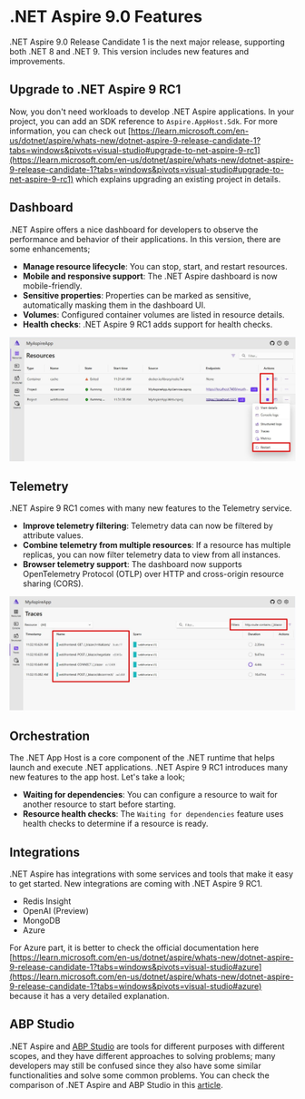 # .NET Aspire 9.0 Features

.NET Aspire 9.0 Release Candidate 1 is the next major release, supporting both .NET 8 and .NET 9. This version includes new features and improvements.

## Upgrade to .NET Aspire 9 RC1

Now, you don't need workloads to develop .NET Aspire applications. In your project, you can add an SDK reference to `Aspire.AppHost.Sdk`.
For more information, you can check out [https://learn.microsoft.com/en-us/dotnet/aspire/whats-new/dotnet-aspire-9-release-candidate-1?tabs=windows&pivots=visual-studio#upgrade-to-net-aspire-9-rc1](https://learn.microsoft.com/en-us/dotnet/aspire/whats-new/dotnet-aspire-9-release-candidate-1?tabs=windows&pivots=visual-studio#upgrade-to-net-aspire-9-rc1) which explains upgrading an existing project in details.

## Dashboard

.NET Aspire offers a nice dashboard for developers to observe the performance and behavior of their applications. In this version, there are some enhancements;

* **Manage resource lifecycle**: You can stop, start, and restart resources.
* **Mobile and responsive support**: The .NET Aspire dashboard is now mobile-friendly.
* **Sensitive properties**: Properties can be marked as sensitive, automatically masking them in the dashboard UI.
* **Volumes**: Configured container volumes are listed in resource details.
* **Health checks**: .NET Aspire 9 RC1 adds support for health checks.

![Resource Lifecycle](./aspire_resource_lifecycle.jpg)

## Telemetry

.NET Aspire 9 RC1 comes with many new features to the Telemetry service.

* **Improve telemetry filtering**: Telemetry data can now be filtered by attribute values. 
* **Combine telemetry from multiple resources**: If a resource has multiple replicas, you can now filter telemetry data to view from all instances.
* **Browser telemetry support**: The dashboard now supports OpenTelemetry Protocol (OTLP) over HTTP and cross-origin resource sharing (CORS).

![Telemetry Filtering](./aspire_trace_filter.jpg)

## Orchestration

The .NET App Host is a core component of the .NET runtime that helps launch and execute .NET applications. 
.NET Aspire 9 RC1 introduces many new features to the app host. Let's take a look;

* **Waiting for dependencies**: You can configure a resource to wait for another resource to start before starting.
* **Resource health checks**: The `Waiting for dependencies` feature uses health checks to determine if a resource is ready. 

## Integrations

.NET Aspire has integrations with some services and tools that make it easy to get started. New integrations are coming with .NET Aspire 9 RC1.

* Redis Insight
* OpenAI (Preview)
* MongoDB
* Azure

For Azure part, it is better to check the official documentation here [https://learn.microsoft.com/en-us/dotnet/aspire/whats-new/dotnet-aspire-9-release-candidate-1?tabs=windows&pivots=visual-studio#azure](https://learn.microsoft.com/en-us/dotnet/aspire/whats-new/dotnet-aspire-9-release-candidate-1?tabs=windows&pivots=visual-studio#azure) because it has a very detailed explanation.

## ABP Studio

.NET Aspire and [ABP Studio](https://abp.io/studio) are tools for different purposes with different scopes, and they have different approaches to solving problems; many developers may still be confused since they also have some similar functionalities and solve some common problems. You can check the comparison of .NET Aspire and ABP Studio in this [article](https://abp.io/community/articles/.net-aspire-vs-abp-studio-side-by-side-t1c73d1l).

